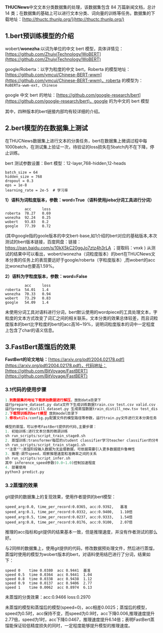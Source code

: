 **THUCNews**中文文本分类数据集的处理，该数据集包含 84 万篇新闻文档，总计 14 类；在数据集的基础上可以进行文本分类、词向量的训练等任务。数据集的下载地址：[http://thuctc.thunlp.org/](http://thuctc.thunlp.org/)

## 1.bert预训练模型的介绍

wobert/**wonezha**:以词为单位的中文 bert 模型，具体详情见：[https://github.com/ZhuiyiTechnology/WoBERT](https://github.com/ZhuiyiTechnology/WoBERT)

google/Roberta：以字为粒度的中文 bert，Roberta 的模型地址：[https://github.com/ymcui/Chinese-BERT-wwm](https://github.com/ymcui/Chinese-BERT-wwm)，roberta 的模型为：`RoBERTa-wwm-ext, Chinese`

google 中文 bert 的地址：[https://github.com/google-research/bert](https://github.com/google-research/bert)，google 的为中文的 bert 模型

其中，四种版本的bert链接内部均有较详细的介绍。

## 2.bert模型的在数据集上测试

在THUCNews数据集上进行文本的分类任务，bert在数据集上微调过程中每 1000batch，在测试集上验证一次，待验证的loss损失在5batch内不在下降，停止训练。

bert 测试参数设置：Bert 模型：12-layer,768-hidden,12-heads

```plain
batch_size = 64
hidden_size = 768
dropout = 0.3 
eps = 1e-8
learning_rate = 2e-5  # 学习率
```
**1）语料为词粒度版本，参数：word=True（**语料使用jieba分词工具进行分词**）**

```plain
         acc     loss
roberta  78.27   0.69
wonezha  92.24   0.25
wobert   93.83   0.2
google   77.39   0.72
```
(其中google指的goole版本的中文bert-base,如1介绍的bert对应的基础版本,本次测试的bert版本链接，百度网盘：链接：https://pan.baidu.com/s/10kX5kC20ggJo7ztz4h3rLA ；提取码：vnxk )
从测试的结果中可以看出，wobert/wonezha（词粒度版本）的bert在THUCNews文本分类的任务上的表现要远好于google/roberta（字粒度版本）,而wobert的acc比wonezha也要高1.59%。

**2）语料为字粒度版本，参数：word=False**

```plain
         acc     loss
roberta  54.01   1.4
wonezha  70.33   0.94
wobert   73.29   0.83
google   54.09   1.4
```
未使用分词工具对语料进行分词，bert默认使用的wordpiece的工具处理文本，字粒度的文本方式改变了词汇之间的相关联系，文本分类的效果总体较差，而且词粒度版本的bert比字粒度的bert的acc高16~19%，说明词粒度版本的词中一定程度上包含了char的语义信息。

## **3.FastBert蒸馏后的效果**

**FastBert的论文地址：**[https://arxiv.org/pdf/2004.02178.pdf](https://arxiv.org/pdf/2004.02178.pdf)，代码地址：[https://github.com/BitVoyage/FastBERT](https://github.com/BitVoyage/FastBERT)


### 3.1代码的使用步骤

```python
1.到数据集的地址下载原始数据进行解压，放到data目录下
运行prepare_dataset.py data文件下生成训练数据train.csv test.csv valid.csv 以及标签到id的映射文件label2id.json
运行prepare_distill_dataset.py 生成蒸馏数据train_distill_new.tsv test_distill_new.tsv dev_distill_new.tsv
2.下载预训练的bert模型 放到model目录下
3.修改utils/config.py配置文件的模型路径等参数，运行train.py文件进行文本分类任务

```

```python
模型的蒸馏，可以参考FastBert提供的代码,主要步骤：
1. 初始训练:进行文本分类的微调训练
sh run_scripts/script_train_stage0.sh
2. 蒸馏训练:transformer每层的student classifier学习teacher classifier的分布
sh run_scripts/script_train_stage1.sh
**注意**:蒸馏阶段输入数据为无监督数据，可依据需要引入更多数据提升鲁棒性
3. 推理:调节speed，观察推理速度和准确率之间的关系
sh run_scripts/script_infer.sh
其中 inference_speed参数(0.0~1.0)控制加速程度
4. 部署使用
python3 predict.py
```
### 3.2蒸馏的效果
git提供的数据集上的复现效果，使用作者提供的bert模型：
```plain
speed_arg:0.0, time_per_record:0.0365, acc:0.9392,   基准
speed_arg:0.1, time_per_record:0.0332, acc:0.9400,   1.10倍
speed_arg:0.5, time_per_record:0.0237, acc:0.9333,   1.54倍
speed_arg:0.8, time_per_record:0.0176, acc:0.9100,   2.07倍
```
推理的acc指标和git提供的结果基本一致，但是推理速度，并没有作者测试的那么好。

与2同样的数据集上，使用git提供的代码，修改数据预处理文件，然后进行蒸馏，蒸馏时使用的模型为wobert版本的bert，对语料使用结巴进行了分词，结果如下：

```plain
speed 0    time 0.0380  acc 0.9441  基准
speed 0.5  time 0.0364  acc 0.9441  1.04
speed 0.8  time 0.0338  acc 0.9438  1.12
speed 0.9  time 0.0137  acc 0.9406  2.77
speed 1    time 0.0062  acc 0.8974  6.13
```
未蒸馏的分类效果：acc:0.9466   loss:0.2970

未蒸馏的模型和蒸馏后的模型(speed=0)，acc相差0.0025；蒸馏后的模型，speed为0.5时，acc保持不变，而speed为0.9时，acc下降0.006,推理速度提升2.77倍，speed为1时，acc下降0.0467，推理速度提升6.14倍；表明FastBert蒸馏能保证较低精度损失的同时，一定程度能够提升模型的推理速度。